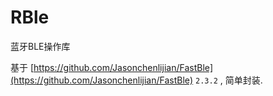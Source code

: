 # RBle
蓝牙BLE操作库

基于 [https://github.com/Jasonchenlijian/FastBle](https://github.com/Jasonchenlijian/FastBle) `2.3.2` , 简单封装.
